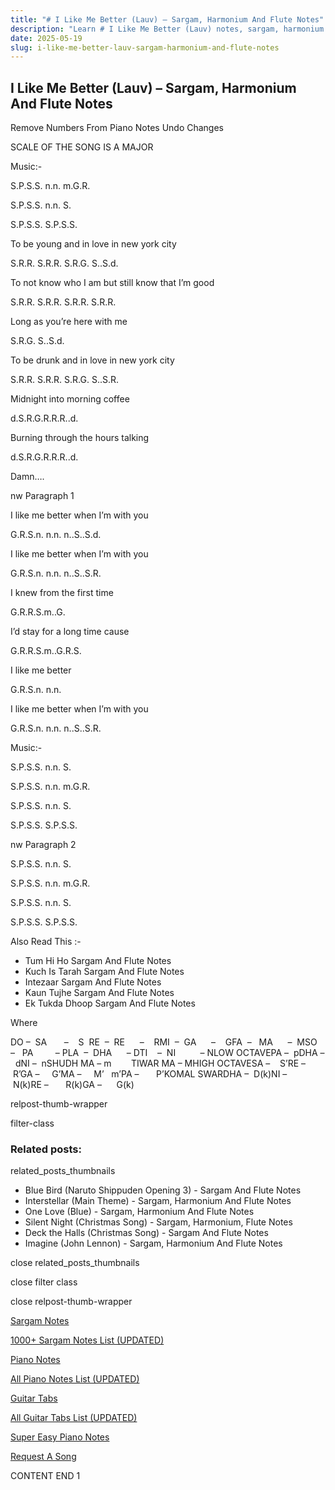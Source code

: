 ```yaml
---
title: "# I Like Me Better (Lauv) – Sargam, Harmonium And Flute Notes"
description: "Learn # I Like Me Better (Lauv) notes, sargam, harmonium notations and flute notes. Easy step-by-step tutorial for beginners."
date: 2025-05-19
slug: i-like-me-better-lauv-sargam-harmonium-and-flute-notes
---
```


## I Like Me Better (Lauv) – Sargam, Harmonium And Flute Notes

Remove Numbers From Piano Notes
Undo Changes

SCALE OF THE SONG IS A MAJOR

Music:-

S.P.S.S. n.n. m.G.R.

S.P.S.S. n.n. S.

S.P.S.S. S.P.S.S.

To be young and in love in new york city

S.R.R. S.R.R. S.R.G. S..S.d.

To not know who I am but still know that I’m good

S.R.R. S.R.R. S.R.R. S.R.R.

Long as you’re here with me

S.R.G. S..S.d.

To be drunk and in love in new york city

S.R.R. S.R.R. S.R.G. S..S.R.

Midnight into morning coffee

d.S.R.G.R.R.R..d.

Burning through the hours talking

d.S.R.G.R.R.R..d.

Damn….

nw Paragraph 1

I like me better when I’m with you

G.R.S.n. n.n. n..S..S.d.

I like me better when I’m with you

G.R.S.n. n.n. n..S..S.R.

I knew from the first time

G.R.R.S.m..G.

I’d stay for a long time cause

G.R.R.S.m..G.R.S.

I like me better

G.R.S.n. n.n.

I like me better when I’m with you

G.R.S.n. n.n. n..S..S.R.

Music:-

S.P.S.S. n.n. S.

S.P.S.S. n.n. m.G.R.

S.P.S.S. n.n. S.

S.P.S.S. S.P.S.S.

nw Paragraph 2

S.P.S.S. n.n. S.

S.P.S.S. n.n. m.G.R.

S.P.S.S. n.n. S.

S.P.S.S. S.P.S.S.



Also Read This :-



* Tum Hi Ho Sargam And Flute Notes
* Kuch Is Tarah Sargam And Flute Notes
* Intezaar Sargam And Flute Notes
* Kaun Tujhe Sargam And Flute Notes
* Ek Tukda Dhoop Sargam And Flute Notes

Where



DO –  SA       –    S  RE  –  RE      –    RMI  –  GA      –    GFA  –   MA      –  MSO  –   PA         – PLA  –  DHA      – DTI    –  NI          – NLOW OCTAVEPA –  pDHA –  dNI –  nSHUDH MA – m        TIWAR MA – MHIGH OCTAVESA –    S’RE –     R’GA –     G’MA –     M’   m’PA –       P’KOMAL SWARDHA –  D(k)NI –       N(k)RE –       R(k)GA –      G(k)



relpost-thumb-wrapper

filter-class

### Related posts:

related_posts_thumbnails

* Blue Bird (Naruto Shippuden Opening 3) - Sargam And Flute Notes
* Interstellar (Main Theme) - Sargam, Harmonium And Flute Notes
* One Love (Blue) - Sargam, Harmonium And Flute Notes
* Silent Night (Christmas Song) - Sargam, Harmonium, Flute Notes
* Deck the Halls (Christmas Song) - Sargam And Flute Notes
* Imagine (John Lennon) - Sargam, Harmonium And Flute Notes

close related_posts_thumbnails

close filter class

close relpost-thumb-wrapper

[Sargam Notes](https://www.notationsworld.com/sargam-notes.html)

[1000+ Sargam Notes List (UPDATED)](https://www.notationsworld.com/all-songs-list-sargam-notes.html)

[Piano Notes](https://www.notationsworld.com/piano-notes.html)

[All Piano Notes List (UPDATED)](https://www.notationsworld.com/all-songs-list-piano-notes.html)

[Guitar Tabs](https://www.notationsworld.com/guitar-tabs.html)

[All Guitar Tabs List (UPDATED)](https://www.notationsworld.com/all-songs-list-guitar-tabs.html)

[Super Easy Piano Notes](https://studywall.in/)

[Request A Song](https://www.notationsworld.com/request-a-song.html)

CONTENT END 1


